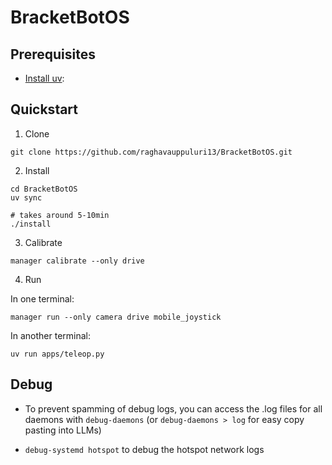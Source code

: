 # BracketBotOS

## Prerequisites
- [Install uv](https://docs.astral.sh/uv/getting-started/installation/): 

## Quickstart
1. Clone

```
git clone https://github.com/raghavauppuluri13/BracketBotOS.git
```

2. Install

```
cd BracketBotOS
uv sync
```

```
# takes around 5-10min
./install
```

3. Calibrate

```
manager calibrate --only drive
```

4. Run

In one terminal:
```
manager run --only camera drive mobile_joystick
```

In another terminal:

```
uv run apps/teleop.py
```

## Debug

- To prevent spamming of debug logs, you can access the .log files for all daemons with `debug-daemons` (or `debug-daemons > log` for easy copy pasting into LLMs)

- `debug-systemd hotspot` to debug the hotspot network logs
